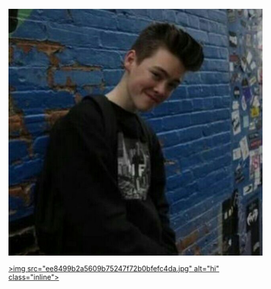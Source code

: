 
[<img src="68649ad3912c8960bc262ab7426cf06acce9efab_hq.jpg" alt="hi" class="inline">](WhyDontWe.md)

[>img src="ee8499b2a5609b75247f72b0bfefc4da.jpg" alt="hi" class="inline">](WhyDontWe.md)
